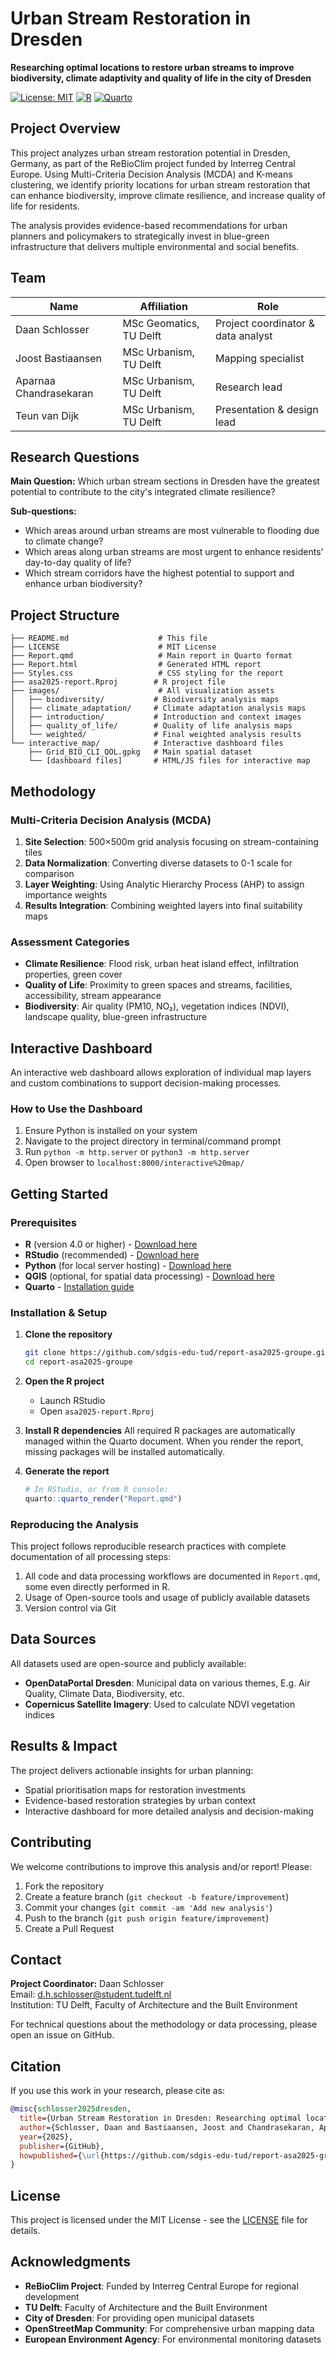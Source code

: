 # Urban Stream Restoration in Dresden

**Researching optimal locations to restore urban streams to improve biodiversity, climate adaptivity and quality of life in the city of Dresden**

[![License: MIT](https://img.shields.io/badge/License-MIT-yellow.svg)](https://opensource.org/licenses/MIT)
[![R](https://img.shields.io/badge/R-4.0+-blue.svg)](https://www.r-project.org/)
[![Quarto](https://img.shields.io/badge/Quarto-1.0+-orange.svg)](https://quarto.org/)

## Project Overview

This project analyzes urban stream restoration potential in Dresden, Germany, as part of the ReBioClim project funded by Interreg Central Europe. Using Multi-Criteria Decision Analysis (MCDA) and K-means clustering, we identify priority locations for urban stream restoration that can enhance biodiversity, improve climate resilience, and increase quality of life for residents.

The analysis provides evidence-based recommendations for urban planners and policymakers to strategically invest in blue-green infrastructure that delivers multiple environmental and social benefits.

## Team

| Name | Affiliation | Role |
|------|-------------|------|
| Daan Schlosser | MSc Geomatics, TU Delft | Project coordinator & data analyst |
| Joost Bastiaansen | MSc Urbanism, TU Delft | Mapping specialist |
| Aparnaa Chandrasekaran | MSc Urbanism, TU Delft | Research lead |
| Teun van Dijk | MSc Urbanism, TU Delft | Presentation & design lead |

## Research Questions

**Main Question:** Which urban stream sections in Dresden have the greatest potential to contribute to the city's integrated climate resilience?

**Sub-questions:**
- Which areas around urban streams are most vulnerable to flooding due to climate change?
- Which areas along urban streams are most urgent to enhance residents' day-to-day quality of life?
- Which stream corridors have the highest potential to support and enhance urban biodiversity?

## Project Structure

```
├── README.md                    # This file
├── LICENSE                      # MIT License
├── Report.qmd                   # Main report in Quarto format
├── Report.html                  # Generated HTML report
├── Styles.css                   # CSS styling for the report
├── asa2025-report.Rproj        # R project file
├── images/                      # All visualization assets
│   ├── biodiversity/           # Biodiversity analysis maps
│   ├── climate_adaptation/     # Climate adaptation analysis maps
│   ├── introduction/           # Introduction and context images
│   ├── quality_of_life/        # Quality of life analysis maps
│   └── weighted/               # Final weighted analysis results
└── interactive_map/            # Interactive dashboard files
    ├── Grid_BIO_CLI_QOL.gpkg   # Main spatial dataset
    └── [dashboard files]       # HTML/JS files for interactive map
```

## Methodology

### Multi-Criteria Decision Analysis (MCDA)
1. **Site Selection**: 500×500m grid analysis focusing on stream-containing tiles
2. **Data Normalization**: Converting diverse datasets to 0-1 scale for comparison
3. **Layer Weighting**: Using Analytic Hierarchy Process (AHP) to assign importance weights
4. **Results Integration**: Combining weighted layers into final suitability maps

### Assessment Categories
- **Climate Resilience**: Flood risk, urban heat island effect, infiltration properties, green cover
- **Quality of Life**: Proximity to green spaces and streams, facilities, accessibility, stream appearance
- **Biodiversity**: Air quality (PM10, NO₂), vegetation indices (NDVI), landscape quality, blue-green infrastructure

## Interactive Dashboard

An interactive web dashboard allows exploration of individual map layers and custom combinations to support decision-making processes.

### How to Use the Dashboard
1. Ensure Python is installed on your system
2. Navigate to the project directory in terminal/command prompt
3. Run `python -m http.server` or `python3 -m http.server`
4. Open browser to `localhost:8000/interactive%20map/`

## Getting Started

### Prerequisites

- **R** (version 4.0 or higher) - [Download here](https://www.r-project.org/)
- **RStudio** (recommended) - [Download here](https://posit.co/products/open-source/rstudio/)
- **Python** (for local server hosting) - [Download here](https://www.python.org/)
- **QGIS** (optional, for spatial data processing) - [Download here](https://qgis.org/)
- **Quarto** - [Installation guide](https://quarto.org/docs/get-started/)

### Installation & Setup

1. **Clone the repository**
   ```bash
   git clone https://github.com/sdgis-edu-tud/report-asa2025-groupe.git
   cd report-asa2025-groupe
   ```

2. **Open the R project**
   - Launch RStudio
   - Open `asa2025-report.Rproj`

3. **Install R dependencies**
   All required R packages are automatically managed within the Quarto document. When you render the report, missing packages will be installed automatically.

4. **Generate the report**
   ```r
   # In RStudio, or from R console:
   quarto::quarto_render("Report.qmd")
   ```

### Reproducing the Analysis

This project follows reproducible research practices with complete documentation of all processing steps:

1. All code and data processing workflows are documented in `Report.qmd`, some even directly performed in R.
2. Usage of Open-source tools and usage of publicly available datasets
3. Version control via Git

## Data Sources

All datasets used are open-source and publicly available:

- **OpenDataPortal Dresden**: Municipal data on various themes, E.g. Air Quality, Climate Data, Biodiversity, etc.
- **Copernicus Satellite Imagery**: Used to calculate NDVI vegetation indices

## Results & Impact

The project delivers actionable insights for urban planning:
- Spatial prioritisation maps for restoration investments
- Evidence-based restoration strategies by urban context
- Interactive dashboard for more detailed analysis and decision-making

## Contributing

We welcome contributions to improve this analysis and/or report! Please:
1. Fork the repository
2. Create a feature branch (`git checkout -b feature/improvement`)
3. Commit your changes (`git commit -am 'Add new analysis'`)
4. Push to the branch (`git push origin feature/improvement`)
5. Create a Pull Request

## Contact

**Project Coordinator:** Daan Schlosser  
Email: [d.h.schlosser@student.tudelft.nl](mailto:d.h.schlosser@student.tudelft.nl)  
Institution: TU Delft, Faculty of Architecture and the Built Environment

For technical questions about the methodology or data processing, please open an issue on GitHub.

## Citation

If you use this work in your research, please cite as:

```bibtex
@misc{schlosser2025dresden,
  title={Urban Stream Restoration in Dresden: Researching optimal locations to restore urban streams for improved biodiversity, climate adaptivity and quality of life},
  author={Schlosser, Daan and Bastiaansen, Joost and Chandrasekaran, Aparnaa and van Dijk, Teun},
  year={2025},
  publisher={GitHub},
  howpublished={\url{https://github.com/sdgis-edu-tud/report-asa2025-groupe}}
}
```

## License

This project is licensed under the MIT License - see the [LICENSE](LICENSE) file for details.

## Acknowledgments

- **ReBioClim Project**: Funded by Interreg Central Europe for regional development
- **TU Delft**: Faculty of Architecture and the Built Environment
- **City of Dresden**: For providing open municipal datasets
- **OpenStreetMap Community**: For comprehensive urban mapping data
- **European Environment Agency**: For environmental monitoring datasets
